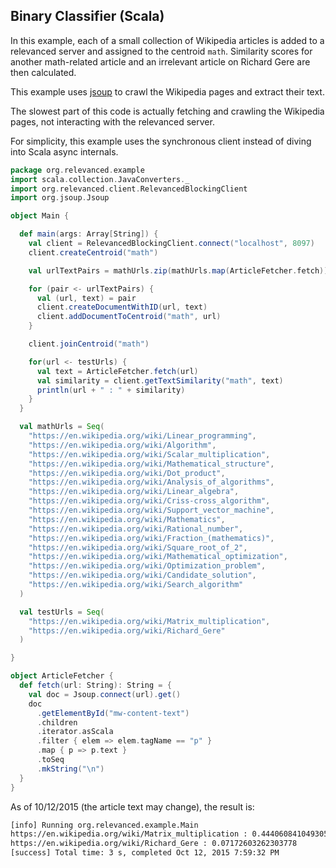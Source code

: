 ## Binary Classifier (Scala)

In this example, each of a small collection of Wikipedia articles is added to a relevanced server and assigned to the centroid `math`.  Similarity scores for another math-related article and an irrelevant article on Richard Gere are then calculated.

This example uses [jsoup](http://jsoup.org/) to crawl the Wikipedia pages and extract their text.

The slowest part of this code is actually fetching and crawling the Wikipedia pages, not interacting with the relevanced server.

For simplicity, this example uses the synchronous client instead of diving into Scala async internals.

```scala
package org.relevanced.example
import scala.collection.JavaConverters._
import org.relevanced.client.RelevancedBlockingClient
import org.jsoup.Jsoup

object Main {

  def main(args: Array[String]) {
    val client = RelevancedBlockingClient.connect("localhost", 8097)
    client.createCentroid("math")

    val urlTextPairs = mathUrls.zip(mathUrls.map(ArticleFetcher.fetch))

    for (pair <- urlTextPairs) {
      val (url, text) = pair
      client.createDocumentWithID(url, text)
      client.addDocumentToCentroid("math", url)
    }

    client.joinCentroid("math")

    for(url <- testUrls) {
      val text = ArticleFetcher.fetch(url)
      val similarity = client.getTextSimilarity("math", text)
      println(url + " : " + similarity)
    }
  }

  val mathUrls = Seq(
    "https://en.wikipedia.org/wiki/Linear_programming",
    "https://en.wikipedia.org/wiki/Algorithm",
    "https://en.wikipedia.org/wiki/Scalar_multiplication",
    "https://en.wikipedia.org/wiki/Mathematical_structure",
    "https://en.wikipedia.org/wiki/Dot_product",
    "https://en.wikipedia.org/wiki/Analysis_of_algorithms",
    "https://en.wikipedia.org/wiki/Linear_algebra",
    "https://en.wikipedia.org/wiki/Criss-cross_algorithm",
    "https://en.wikipedia.org/wiki/Support_vector_machine",
    "https://en.wikipedia.org/wiki/Mathematics",
    "https://en.wikipedia.org/wiki/Rational_number",
    "https://en.wikipedia.org/wiki/Fraction_(mathematics)",
    "https://en.wikipedia.org/wiki/Square_root_of_2",
    "https://en.wikipedia.org/wiki/Mathematical_optimization",
    "https://en.wikipedia.org/wiki/Optimization_problem",
    "https://en.wikipedia.org/wiki/Candidate_solution",
    "https://en.wikipedia.org/wiki/Search_algorithm"
  )

  val testUrls = Seq(
    "https://en.wikipedia.org/wiki/Matrix_multiplication",
    "https://en.wikipedia.org/wiki/Richard_Gere"
  )

}

object ArticleFetcher {
  def fetch(url: String): String = {
    val doc = Jsoup.connect(url).get()
    doc
      .getElementById("mw-content-text")
      .children
      .iterator.asScala
      .filter { elem => elem.tagName == "p" }
      .map { p => p.text }
      .toSeq
      .mkString("\n")
  }
}
```

As of 10/12/2015 (the article text may change), the result is:
```bash
[info] Running org.relevanced.example.Main
https://en.wikipedia.org/wiki/Matrix_multiplication : 0.44406084104930565
https://en.wikipedia.org/wiki/Richard_Gere : 0.07172603262303778
[success] Total time: 3 s, completed Oct 12, 2015 7:59:32 PM
```
